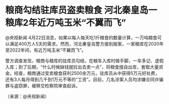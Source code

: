 # 粮商勾结驻库员盗卖粮食 河北秦皇岛一粮库2年近万吨玉米“不翼而飞”

@央视新闻
4月22日消息，如果以每人每天吃1斤粮食的数量计算，一万吨粮食可以满足400万人5天的需求。然而，河北秦皇岛警方接到报案，一家粮库在2020年至2022年间，有近万吨玉米“不翼而飞”。

警方调查发现，粮商与粮库的驻库员勾结，在粮车入库时做手脚，一车多记、虚假入库；到了后期，“什么时候缺钱就拉出去卖一点”，将粮食擅自出库，套取大量资金。经查，粮商通过变卖粮食获利2500余万元，驻库员从中获得5万元好处费，还有3人每月得到几千到1万元不等的“工资”。目前，几名涉案人员均涉嫌合同诈骗罪与盗窃罪，被移交检察院审查起诉。

（来源：@央视新闻）


